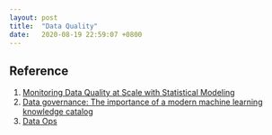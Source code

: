 ```yaml
---
layout: post
title:  "Data Quality"
date:   2020-08-19 22:59:07 +0800
---
```


## Reference

1. [Monitoring Data Quality at Scale with Statistical Modeling](https://eng.uber.com/monitoring-data-quality-at-scale/)
2. [Data governance: The importance of a modern machine learning knowledge catalog](https://www.ibm.com/blogs/journey-to-ai/2020/06/data-governance-the-importance-of-a-modern-machine-learning-knowledge-catalog/)
3. [Data Ops](https://www.wikiwand.com/en/DataOps)